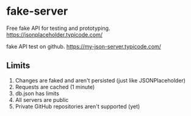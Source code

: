 # fake-server
Free fake API for testing and prototyping.
https://jsonplaceholder.typicode.com/


fake API test on github.
https://my-json-server.typicode.com/

## Limits

1. Changes are faked and aren't persisted (just like JSONPlaceholder)
2. Requests are cached (1 minute)
3. db.json has limits
4. All servers are public
5. Private GitHub repositories aren't supported (yet)

